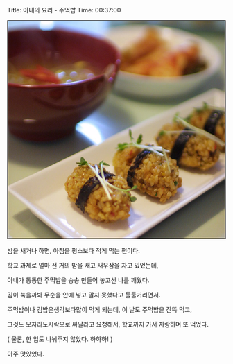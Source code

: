 Title: 아내의 요리 - 주먹밥
Time: 00:37:00

  
![](img_0933-ez_.jpg)

밤을 새거나 하면, 아침을 평소보다 적게 먹는 편이다.

학교 과제로 얼마 전 거의 밤을 새고 새우잠을 자고 있었는데,

아내가 통통한 주먹밥을 송송 만들어 놓고선 나를 깨웠다.

김이 눅을까봐 무순을 안에 넣고 말지 못했다고 툴툴거리면서.

주먹밥이나 김밥은생각보다많이 먹게 되는데, 이 날도 주먹밥을 잔뜩 먹고,

그것도 모자라도시락으로 싸달라고 요청해서, 학교까지 가서 자랑하며 또 먹었다.

( 물론, 한 입도 나눠주지 않았다. 하하하! )

아주 맛있었다.

